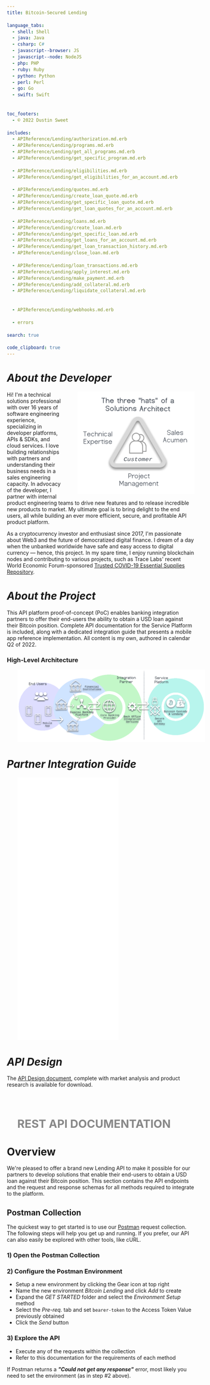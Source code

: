 ```yaml
---
title: Bitcoin-Secured Lending

language_tabs:
  - shell: Shell
  - java: Java  
  - csharp: C#
  - javascript--browser: JS  
  - javascript--node: NodeJS
  - php: PHP
  - ruby: Ruby
  - python: Python
  - perl: Perl
  - go: Go
  - swift: Swift


toc_footers:
  - © 2022 Dustin Sweet

includes:
  - APIReference/Lending/authorization.md.erb   
  - APIReference/Lending/programs.md.erb  
  - APIReference/Lending/get_all_programs.md.erb    
  - APIReference/Lending/get_specific_program.md.erb  

  - APIReference/Lending/eligibilities.md.erb
  - APIReference/Lending/get_eligibilities_for_an_account.md.erb

  - APIReference/Lending/quotes.md.erb
  - APIReference/Lending/create_loan_quote.md.erb  
  - APIReference/Lending/get_specific_loan_quote.md.erb    
  - APIReference/Lending/get_loan_quotes_for_an_account.md.erb

  - APIReference/Lending/loans.md.erb
  - APIReference/Lending/create_loan.md.erb  
  - APIReference/Lending/get_specific_loan.md.erb
  - APIReference/Lending/get_loans_for_an_account.md.erb  
  - APIReference/Lending/get_loan_transaction_history.md.erb    
  - APIReference/Lending/close_loan.md.erb

  - APIReference/Lending/loan_transactions.md.erb    
  - APIReference/Lending/apply_interest.md.erb   
  - APIReference/Lending/make_payment.md.erb     
  - APIReference/Lending/add_collateral.md.erb     
  - APIReference/Lending/liquidate_collateral.md.erb   


  - APIReference/Lending/webhooks.md.erb    

  - errors

search: true

code_clipboard: true
---
```


# _About the Developer_
<img src="images/three_hats.png" alt="three_hats" style="float:right;margin:0px;padding-left:40px"/>
Hi! I'm a technical solutions professional with over 16 years of software engineering experience, specializing in developer platforms, APIs & SDKs, and cloud services. I love building relationships with partners and understanding their business needs in a sales engineering capacity. In advocacy of the developer, I partner with internal product engineering teams to drive new features and to release incredible new products to market. My ultimate goal is to bring delight to the end users, all while building an ever more efficient, secure, and profitable API product platform.

As a cryptocurrency investor and enthusiast since 2017, I'm passionate about Web3 and the future of democratized digital finance. I dream of a day when the unbanked worldwide have safe and easy access to digital currency — hence, this project. In my spare time, I enjoy running blockchain nodes and contributing to various projects, such as Trace Labs' recent World Economic Forum-sponsored [Trusted COVID-19 Essential Supplies Repository](https://www.weforum.org/agenda/2021/02/origintrail-blockchain-covid-supplies-repository/).

# _About the Project_
This API platform proof-of-concept (PoC) enables banking integration partners to offer their end-users the ability to obtain a USD loan against their Bitcoin position. Complete API documentation for the Service Platform is included, along with a dedicated integration guide that presents a mobile app reference implementation. All content is my own, authored in calendar Q2 of 2022.

### High-Level Architecture
<img src="images/architecture.png" alt="architecture" style="margin:0px;padding-left:28px;"/>

# _Partner Integration Guide_
<div>
    <iframe class="guide-iframe" src="artifacts/Bitcoin-Secured-Lending-Integration-Guide.pdf"  title="Bitcoin-Secured Lending Integration Guide" style="border:none;width:54%;height:700px;padding-left:28px"></iframe>
    <div class="guide-mobile-iframe" style="display:none;padding-left:28px">The <a href="file:artifacts/Bitcoin-Secured-Lending-Integration-Guide.pdf">Partner Integration Guide</a> is available for download.</div>
</div>

# _API Design_
The [API Design document](file:artifacts/Bitcoin-Secured-Lending-API-Design.pdf), complete with market analysis and product research is available for download.

<br/><br/>

<div><p style="font-size:30px;font-weight:bold;color:#888888;padding-left:28px";>REST API DOCUMENTATION</p></div>

# Overview
We're pleased to offer a brand new Lending API to make it possible for our partners to develop solutions that enable their end-users to obtain a USD loan against their Bitcoin position. This section contains the API endpoints and the request and response schemas for all methods required to integrate to the platform.

## Postman Collection
The quickest way to get started is to use our <a href="artifacts/postman.json" download>Postman</a> request collection. The following steps will help you get up and running. If you prefer, our API can also easily be explored with other tools, like cURL.

### 1) Open the Postman Collection

<div class="postman-run-button"
data-postman-action="collection/import"
data-postman-var-1="74fde527aa987b24fab8"></div>
<script type="text/javascript">
  (function (p,o,s,t,m,a,n) {
    !p[s] && (p[s] = function () { (p[t] || (p[t] = [])).push(arguments); });
    !o.getElementById(s+t) && o.getElementsByTagName("head")[0].appendChild((
      (n = o.createElement("script")),
      (n.id = s+t), (n.async = 1), (n.src = m), n
    ));
  }(window, document, "_pm", "PostmanRunObject", "https://run.pstmn.io/button.js"));
</script>
<style>
  .postman-run-button {
    position: relative;
    left: 30px;
  }
</style>

### 2) Configure the Postman Environment

 * Setup a new environment by clicking the Gear icon at top right
 * Name the new environment _Bitcoin Lending_ and click _Add_ to create
 * Expand the _GET STARTED_ folder and select the _Environment Setup_ method
 * Select the _Pre-req._ tab and set `bearer-token` to the Access Token Value previously obtained
 * Click the _Send_ button

### 3) Explore the API

 * Execute any of the requests within the collection
 * Refer to this documentation for the requirements of each method

<aside class="warning">
If Postman returns a <i><b>"Could not get any response"</b></i> error, most likely you need to set the environment (as in step #2 above).
</aside>
